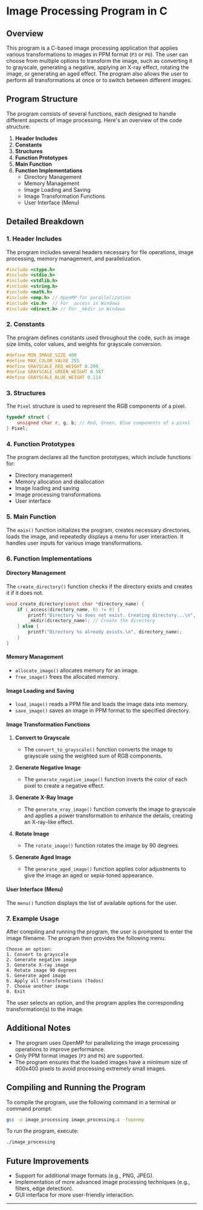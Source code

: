 # Image Processing Program in C

## Overview

This program is a C-based image processing application that applies various transformations to images in PPM format (`P3` or `P6`). The user can choose from multiple options to transform the image, such as converting it to grayscale, generating a negative, applying an X-ray effect, rotating the image, or generating an aged effect. The program also allows the user to perform all transformations at once or to switch between different images.

## Program Structure

The program consists of several functions, each designed to handle different aspects of image processing. Here's an overview of the code structure:

1. **Header Includes**
2. **Constants**
3. **Structures**
4. **Function Prototypes**
5. **Main Function**
6. **Function Implementations**
   - Directory Management
   - Memory Management
   - Image Loading and Saving
   - Image Transformation Functions
   - User Interface (Menu)

## Detailed Breakdown

### 1. Header Includes

The program includes several headers necessary for file operations, image processing, memory management, and parallelization.

```c
#include <ctype.h>
#include <stdio.h>
#include <stdlib.h>
#include <string.h>
#include <math.h>
#include <omp.h> // OpenMP for parallelization
#include <io.h>  // For _access in Windows
#include <direct.h> // For _mkdir in Windows
```

### 2. Constants

The program defines constants used throughout the code, such as image size limits, color values, and weights for grayscale conversion.

```c
#define MIN_IMAGE_SIZE 400
#define MAX_COLOR_VALUE 255
#define GRAYSCALE_RED_WEIGHT 0.299
#define GRAYSCALE_GREEN_WEIGHT 0.587
#define GRAYSCALE_BLUE_WEIGHT 0.114
```

### 3. Structures

The `Pixel` structure is used to represent the RGB components of a pixel.

```c
typedef struct {
    unsigned char r, g, b; // Red, Green, Blue components of a pixel
} Pixel;
```

### 4. Function Prototypes

The program declares all the function prototypes, which include functions for:
- Directory management
- Memory allocation and deallocation
- Image loading and saving
- Image processing transformations
- User interface

### 5. Main Function

The `main()` function initializes the program, creates necessary directories, loads the image, and repeatedly displays a menu for user interaction. It handles user inputs for various image transformations.

### 6. Function Implementations

#### Directory Management

The `create_directory()` function checks if the directory exists and creates it if it does not.

```c
void create_directory(const char *directory_name) {
    if (_access(directory_name, 0) != 0) {
        printf("Directory %s does not exist. Creating directory...\n", directory_name);
        _mkdir(directory_name); // Create the directory
    } else {
        printf("Directory %s already exists.\n", directory_name);
    }
}
```

#### Memory Management

- `allocate_image()` allocates memory for an image.
- `free_image()` frees the allocated memory.

#### Image Loading and Saving

- `load_image()` reads a PPM file and loads the image data into memory.
- `save_image()` saves an image in PPM format to the specified directory.

#### Image Transformation Functions

1. **Convert to Grayscale**
    - The `convert_to_grayscale()` function converts the image to grayscale using the weighted sum of RGB components.

2. **Generate Negative Image**
    - The `generate_negative_image()` function inverts the color of each pixel to create a negative effect.

3. **Generate X-Ray Image**
    - The `generate_xray_image()` function converts the image to grayscale and applies a power transformation to enhance the details, creating an X-ray-like effect.

4. **Rotate Image**
    - The `rotate_image()` function rotates the image by 90 degrees.

5. **Generate Aged Image**
    - The `generate_aged_image()` function applies color adjustments to give the image an aged or sepia-toned appearance.

#### User Interface (Menu)

The `menu()` function displays the list of available options for the user.

### 7. Example Usage

After compiling and running the program, the user is prompted to enter the image filename. The program then provides the following menu:

```
Choose an option:
1. Convert to grayscale
2. Generate negative image
3. Generate X-ray image
4. Rotate image 90 degrees
5. Generate aged image
6. Apply all transformations (Todos)
7. Choose another image
0. Exit
```

The user selects an option, and the program applies the corresponding transformation(s) to the image.

## Additional Notes

- The program uses OpenMP for parallelizing the image processing operations to improve performance.
- Only PPM format images (`P3` and `P6`) are supported.
- The program ensures that the loaded images have a minimum size of 400x400 pixels to avoid processing extremely small images.

## Compiling and Running the Program

To compile the program, use the following command in a terminal or command prompt:

```bash
gcc -o image_processing image_processing.c -fopenmp
```

To run the program, execute:

```bash
./image_processing
```

## Future Improvements

- Support for additional image formats (e.g., PNG, JPEG).
- Implementation of more advanced image processing techniques (e.g., filters, edge detection).
- GUI interface for more user-friendly interaction.

---
